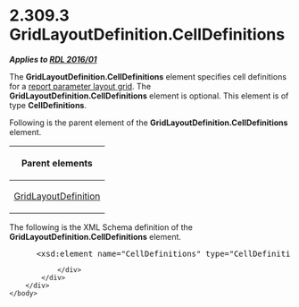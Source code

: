 <html dir="LTR" xmlns:mshelp="http://msdn.microsoft.com/mshelp" xmlns:ddue="http://ddue.schemas.microsoft.com/authoring/2003/5" xmlns:xlink="http://www.w3.org/1999/xlink" xmlns:tool="http://www.microsoft.com/tooltip">
    <head>
        <meta http-equiv="Content-Type" content="text/html; CHARSET=utf-8"></meta>
        <meta name="save" content="history"></meta>
        <title>2.309.3 GridLayoutDefinition.CellDefinitions</title>
        <xml>
            <mshelp:toctitle title="2.309.3 GridLayoutDefinition.CellDefinitions"></mshelp:toctitle>
            <mshelp:rltitle title="[MS-RDL]: GridLayoutDefinition.CellDefinitions"></mshelp:rltitle>
            <mshelp:keyword index="A" term="1d305a56-980a-4f70-af7b-a6bc7d317ace"></mshelp:keyword>
            <mshelp:attr name="DCSext.ContentType" value="open specification"></mshelp:attr>
            <mshelp:attr name="AssetID" value="1d305a56-980a-4f70-af7b-a6bc7d317ace"></mshelp:attr>
            <mshelp:attr name="TopicType" value="kbRef"></mshelp:attr>
            <mshelp:attr name="DCSext.Title" value="[MS-RDL]: GridLayoutDefinition.CellDefinitions" />
        </xml>
    </head>
    <body>
        <div id="header">
            <h1 class="heading">2.309.3 GridLayoutDefinition.CellDefinitions</h1>
        </div>
        <div id="mainSection">
            <div id="mainBody">
                <div id="allHistory" class="saveHistory"></div>
                <div id="sectionSection0" class="section" name="collapseableSection">
                    

<p><b><i>Applies to </i></b><a href="52ce3983-2bfc-4e72-9359-42aaf5fe4509.htm"><b><i>RDL 2016/01</i></b></a></p>

<p>The <b>GridLayoutDefinition.CellDefinitions</b> element
specifies cell definitions for a <a href="b2482b3f-74ab-4ca8-a9e5-c07955011743.htm#gt_96868796-6757-439e-ae5d-acd2caff00d3">report parameter layout grid</a>.
The <b>GridLayoutDefinition.CellDefinitions</b> element is optional. This
element is of type <b>CellDefinitions</b>.</p>

<p>Following is the parent element of the <b>GridLayoutDefinition.CellDefinitions</b>
element.</p>

<table>
 <thead>
  <tr>
   <th>
   <p>Parent elements</p>
   </th>
  </tr>
 </thead>
 <tr>
  <td>
  <p><a href="39c5e577-1ade-458b-b838-f5336faf9fe7.htm">GridLayoutDefinition</a></p>
  </td>
 </tr>
</table>

<p>The following is the XML Schema definition of the <b>GridLayoutDefinition.CellDefinitions</b>
element.</p>

<dl>
<dd>
<div><pre> &lt;xsd:element name=&quot;CellDefinitions&quot; type=&quot;CellDefinitionsType&quot; minOccurs=&quot;0&quot; /&gt;
</pre></div>
</dd></dl>


                </div>
            </div>
        </div>
    </body>
</html>